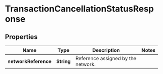
# TransactionCancellationStatusResponse

## Properties
Name | Type | Description | Notes
------------ | ------------- | ------------- | -------------
**networkReference** | **String** | Reference assigned by the network. | 



